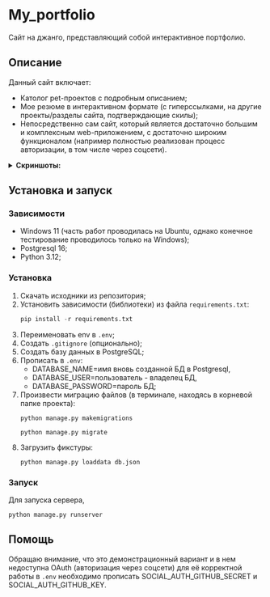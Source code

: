 # My_portfolio

Сайт на джанго, представляющий собой интерактивное портфолио.

## Описание

Данный сайт включает:
- Католог pet-проектов с подробным описанием;
- Мое резюме в интерактивном формате (с гиперссылками, на другие проекты/разделы сайта, подтверждающие скилы);
- Непосредственно сам сайт, который является достаточно большим и комплексным web-приложением, с достаточно широким
  функционалом (например полностью реализован процесс авторизации, в том числе через соцсети).

<details><summary><b>Скриншоты:</b></summary>
  
![Main_page](https://github.com/user-attachments/assets/46db04e5-4a8a-401b-978d-966f1b838f4e)

</details>

## Установка и запуск

### Зависимости

- Windows 11 (часть работ проводилась на Ubuntu, однако конечное тестирование проводилось только на Windows);
- Postgresql 16;
- Python 3.12;

### Установка

1. Скачать исходники из репозитория;
2. Установить зависимости (библиотеки) из файла `requirements.txt`:
   ```Python
   pip install -r requirements.txt
   ```
4. Переименовать env в `.env`;
5. Создать `.gitignore` (опционально);
6. Создать базу данных в PostgreSQL;
7. Прописать в `.env`:
   - DATABASE_NAME=имя вновь созданной БД в Postgresql,
   - DATABASE_USER=пользователь - владелец БД,
   - DATABASE_PASSWORD=пароль БД;
9. Произвести миграцию файлов (в терминале, находясь в корневой папке проекта):
     ```Shell
   python manage.py makemigrations
     ```
     ```Shell
   python manage.py migrate
     ```
11. Загрузить фикстуры:
    ```Shell
    python manage.py loaddata db.json
    ```

### Запуск

Для запуска сервера,
```Shell
python manage.py runserver
```

## Помощь

Обращаю внимание, что это демонстрационный вариант и в нем недоступна OAuth (авторизация через соцсети)
для её корректной работы в `.env` необходимо прописать SOCIAL_AUTH_GITHUB_SECRET и SOCIAL_AUTH_GITHUB_KEY.

